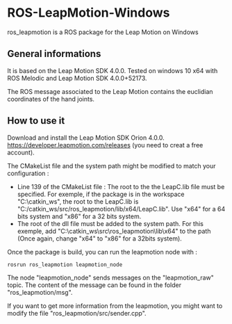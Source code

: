 # ROS-LeapMotion-Windows
ros_leapmotion is a ROS package for the Leap Motion on Windows

## General informations

It is based on the Leap Motion SDK 4.0.0. Tested on windows 10 x64 with ROS Melodic and Leap Motion SDK 4.0.0+52173.

The ROS message associated to the Leap Motion contains the euclidian coordinates of the hand joints.


## How to use it

Download and install the Leap Motion SDK Orion 4.0.0. https://developer.leapmotion.com/releases (you need to creat a free account).

The CMakeList file and the system path might be modified to match your configuration :
- Line 139 of the CMakeList file : The root to the the LeapC.lib file must be specified. For exemple, if the package is in the workspace "C:\catkin_ws\", the root to the LeapC.lib is "C:/catkin_ws/src/ros_leapmotion/lib/x64/LeapC.lib". Use "x64" for a 64 bits system and "x86" for a 32 bits system.
- The root of the dll file must be added to the system path. For this exemple, add "C:\catkin_ws\src\ros_leapmotion\lib\x64" to the path (Once again, change "x64" to "x86" for a 32bits system).

Once the package is build, you can run the leapmotion node with :
```
rosrun ros_leapmotion leapmotion_node
```
The node "leapmotion_node" sends messages on the "leapmotion_raw" topic.
The content of the message can be found in the folder "ros_leapmotion/msg".

If you want to get more information from the leapmotion, you might want to modify the file "ros_leapmotion/src/sender.cpp". 
